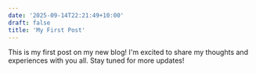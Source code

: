 ```yaml
---
date: '2025-09-14T22:21:49+10:00'
draft: false
title: 'My First Post'
---
```


This is my first post on my new blog! I'm excited to share my thoughts and experiences with you all. Stay tuned for more updates!